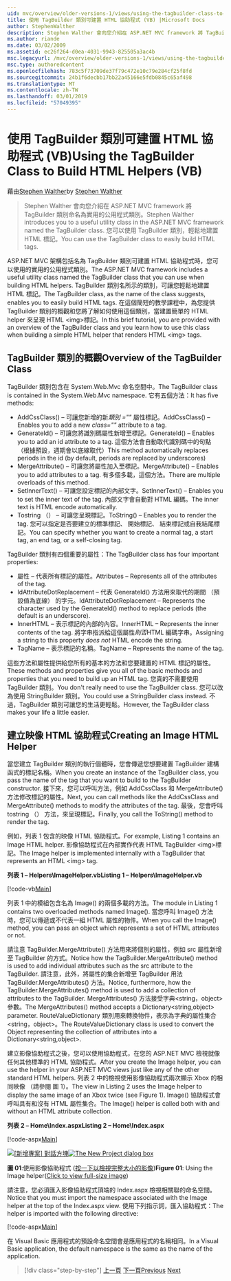 ```yaml
---
uid: mvc/overview/older-versions-1/views/using-the-tagbuilder-class-to-build-html-helpers-vb
title: 使用 TagBuilder 類別可建置 HTML 協助程式 (VB) |Microsoft Docs
author: StephenWalther
description: Stephen Walther 會向您介紹在 ASP.NET MVC framework 將 TagBuilder 類別命名為實用的公用程式類別。 您可以輕鬆地使用 TagBuilder 類別可...
ms.author: riande
ms.date: 03/02/2009
ms.assetid: ec26f264-d0ea-4031-9943-825505a3ac4b
msc.legacyurl: /mvc/overview/older-versions-1/views/using-the-tagbuilder-class-to-build-html-helpers-vb
msc.type: authoredcontent
ms.openlocfilehash: 783c5f73709de37f79c472e10c79e284cf25f8fd
ms.sourcegitcommit: 24b1f6decbb17bb22a45166e5fdb0845c65af498
ms.translationtype: MT
ms.contentlocale: zh-TW
ms.lasthandoff: 03/01/2019
ms.locfileid: "57049395"
---
```

<a name="using-the-tagbuilder-class-to-build-html-helpers-vb"></a><span data-ttu-id="4b033-104">使用 TagBuilder 類別可建置 HTML 協助程式 (VB)</span><span class="sxs-lookup"><span data-stu-id="4b033-104">Using the TagBuilder Class to Build HTML Helpers (VB)</span></span>
====================
<span data-ttu-id="4b033-105">藉由[Stephen Walther](https://github.com/StephenWalther)</span><span class="sxs-lookup"><span data-stu-id="4b033-105">by [Stephen Walther](https://github.com/StephenWalther)</span></span>

> <span data-ttu-id="4b033-106">Stephen Walther 會向您介紹在 ASP.NET MVC framework 將 TagBuilder 類別命名為實用的公用程式類別。</span><span class="sxs-lookup"><span data-stu-id="4b033-106">Stephen Walther introduces you to a useful utility class in the ASP.NET MVC framework named the TagBuilder class.</span></span> <span data-ttu-id="4b033-107">您可以使用 TagBuilder 類別，輕鬆地建置 HTML 標記。</span><span class="sxs-lookup"><span data-stu-id="4b033-107">You can use the TagBuilder class to easily build HTML tags.</span></span>


<span data-ttu-id="4b033-108">ASP.NET MVC 架構包括名為 TagBuilder 類別可建置 HTML 協助程式時，您可以使用的實用的公用程式類別。</span><span class="sxs-lookup"><span data-stu-id="4b033-108">The ASP.NET MVC framework includes a useful utility class named the TagBuilder class that you can use when building HTML helpers.</span></span> <span data-ttu-id="4b033-109">TagBuilder 類別名所示的類別，可讓您輕鬆地建置 HTML 標記。</span><span class="sxs-lookup"><span data-stu-id="4b033-109">The TagBuilder class, as the name of the class suggests, enables you to easily build HTML tags.</span></span> <span data-ttu-id="4b033-110">在這個簡短的教學課程中，為您提供 TagBuilder 類別的概觀和您將了解如何使用這個類別，當建置簡單的 HTML helper 來呈現 HTML &lt;img&gt;標記。</span><span class="sxs-lookup"><span data-stu-id="4b033-110">In this brief tutorial, you are provided with an overview of the TagBuilder class and you learn how to use this class when building a simple HTML helper that renders HTML &lt;img&gt; tags.</span></span>

## <a name="overview-of-the-tagbuilder-class"></a><span data-ttu-id="4b033-111">TagBuilder 類別的概觀</span><span class="sxs-lookup"><span data-stu-id="4b033-111">Overview of the TagBuilder Class</span></span>

<span data-ttu-id="4b033-112">TagBuilder 類別包含在 System.Web.Mvc 命名空間中。</span><span class="sxs-lookup"><span data-stu-id="4b033-112">The TagBuilder class is contained in the System.Web.Mvc namespace.</span></span> <span data-ttu-id="4b033-113">它有五個方法：</span><span class="sxs-lookup"><span data-stu-id="4b033-113">It has five methods:</span></span>

- <span data-ttu-id="4b033-114">AddCssClass() – 可讓您新增的新*類別 =""* 屬性標記。</span><span class="sxs-lookup"><span data-stu-id="4b033-114">AddCssClass() – Enables you to add a new *class=""* attribute to a tag.</span></span>
- <span data-ttu-id="4b033-115">GenerateId() – 可讓您將識別碼屬性新增至標記。</span><span class="sxs-lookup"><span data-stu-id="4b033-115">GenerateId() – Enables you to add an id attribute to a tag.</span></span> <span data-ttu-id="4b033-116">這個方法會自動取代識別碼中的句點 （根據預設，週期會以底線取代）</span><span class="sxs-lookup"><span data-stu-id="4b033-116">This method automatically replaces periods in the id (by default, periods are replaced by underscores)</span></span>
- <span data-ttu-id="4b033-117">MergeAttribute() – 可讓您將屬性加入至標記。</span><span class="sxs-lookup"><span data-stu-id="4b033-117">MergeAttribute() – Enables you to add attributes to a tag.</span></span> <span data-ttu-id="4b033-118">有多個多載，這個方法。</span><span class="sxs-lookup"><span data-stu-id="4b033-118">There are multiple overloads of this method.</span></span>
- <span data-ttu-id="4b033-119">SetInnerText() – 可讓您設定標記的內部文字。</span><span class="sxs-lookup"><span data-stu-id="4b033-119">SetInnerText() – Enables you to set the inner text of the tag.</span></span> <span data-ttu-id="4b033-120">內部文字會自動對 HTML 編碼。</span><span class="sxs-lookup"><span data-stu-id="4b033-120">The inner text is HTML encode automatically.</span></span>
- <span data-ttu-id="4b033-121">Tostring （） – 可讓您呈現標記。</span><span class="sxs-lookup"><span data-stu-id="4b033-121">ToString() – Enables you to render the tag.</span></span> <span data-ttu-id="4b033-122">您可以指定是否要建立的標準標記、 開始標記、 結束標記或自我結尾標記。</span><span class="sxs-lookup"><span data-stu-id="4b033-122">You can specify whether you want to create a normal tag, a start tag, an end tag, or a self-closing tag.</span></span>
  

<span data-ttu-id="4b033-123">TagBuilder 類別有四個重要的屬性：</span><span class="sxs-lookup"><span data-stu-id="4b033-123">The TagBuilder class has four important properties:</span></span>

- <span data-ttu-id="4b033-124">屬性 – 代表所有標記的屬性。</span><span class="sxs-lookup"><span data-stu-id="4b033-124">Attributes – Represents all of the attributes of the tag.</span></span>
- <span data-ttu-id="4b033-125">IdAttributeDotReplacement – 代表 GenerateId() 方法用來取代的期間 （預設值為底線） 的字元。</span><span class="sxs-lookup"><span data-stu-id="4b033-125">IdAttributeDotReplacement – Represents the character used by the GenerateId() method to replace periods (the default is an underscore).</span></span>
- <span data-ttu-id="4b033-126">InnerHTML – 表示標記的內部的內容。</span><span class="sxs-lookup"><span data-stu-id="4b033-126">InnerHTML – Represents the inner contents of the tag.</span></span> <span data-ttu-id="4b033-127">將字串指派給這個屬性*則否*HTML 編碼字串。</span><span class="sxs-lookup"><span data-stu-id="4b033-127">Assigning a string to this property *does not* HTML encode the string.</span></span>
- <span data-ttu-id="4b033-128">TagName – 表示標記的名稱。</span><span class="sxs-lookup"><span data-stu-id="4b033-128">TagName – Represents the name of the tag.</span></span>

<span data-ttu-id="4b033-129">這些方法和屬性提供給您所有的基本的方法和您要建置的 HTML 標記的屬性。</span><span class="sxs-lookup"><span data-stu-id="4b033-129">These methods and properties give you all of the basic methods and properties that you need to build up an HTML tag.</span></span> <span data-ttu-id="4b033-130">您真的不需要使用 TagBuilder 類別。</span><span class="sxs-lookup"><span data-stu-id="4b033-130">You don't really need to use the TagBuilder class.</span></span> <span data-ttu-id="4b033-131">您可以改為使用 StringBuilder 類別。</span><span class="sxs-lookup"><span data-stu-id="4b033-131">You could use a StringBuilder class instead.</span></span> <span data-ttu-id="4b033-132">不過，TagBuilder 類別可讓您的生活更輕鬆。</span><span class="sxs-lookup"><span data-stu-id="4b033-132">However, the TagBuilder class makes your life a little easier.</span></span>

## <a name="creating-an-image-html-helper"></a><span data-ttu-id="4b033-133">建立映像 HTML 協助程式</span><span class="sxs-lookup"><span data-stu-id="4b033-133">Creating an Image HTML Helper</span></span>

<span data-ttu-id="4b033-134">當您建立 TagBuilder 類別的執行個體時，您會傳遞您想要建置 TagBuilder 建構函式的標記名稱。</span><span class="sxs-lookup"><span data-stu-id="4b033-134">When you create an instance of the TagBuilder class, you pass the name of the tag that you want to build to the TagBuilder constructor.</span></span> <span data-ttu-id="4b033-135">接下來，您可以呼叫方法，例如 AddCssClass 和 MergeAttribute() 方法修改標記的屬性。</span><span class="sxs-lookup"><span data-stu-id="4b033-135">Next, you can call methods like the AddCssClass and MergeAttribute() methods to modify the attributes of the tag.</span></span> <span data-ttu-id="4b033-136">最後，您會呼叫 tostring （） 方法，來呈現標記。</span><span class="sxs-lookup"><span data-stu-id="4b033-136">Finally, you call the ToString() method to render the tag.</span></span>

<span data-ttu-id="4b033-137">例如，列表 1 包含的映像 HTML 協助程式。</span><span class="sxs-lookup"><span data-stu-id="4b033-137">For example, Listing 1 contains an Image HTML helper.</span></span> <span data-ttu-id="4b033-138">影像協助程式在內部實作代表 HTML TagBuilder &lt;img&gt;標記。</span><span class="sxs-lookup"><span data-stu-id="4b033-138">The Image helper is implemented internally with a TagBuilder that represents an HTML &lt;img&gt; tag.</span></span>

<span data-ttu-id="4b033-139">**列表 1 – Helpers\ImageHelper.vb**</span><span class="sxs-lookup"><span data-stu-id="4b033-139">**Listing 1 – Helpers\ImageHelper.vb**</span></span>

[!code-vb[Main](using-the-tagbuilder-class-to-build-html-helpers-vb/samples/sample1.vb)]

<span data-ttu-id="4b033-140">列表 1 中的模組包含名為 Image() 的兩個多載的方法。</span><span class="sxs-lookup"><span data-stu-id="4b033-140">The module in Listing 1 contains two overloaded methods named Image().</span></span> <span data-ttu-id="4b033-141">當您呼叫 Image() 方法時，您可以傳遞或不代表一組 HTML 屬性的物件。</span><span class="sxs-lookup"><span data-stu-id="4b033-141">When you call the Image() method, you can pass an object which represents a set of HTML attributes or not.</span></span>

<span data-ttu-id="4b033-142">請注意 TagBuilder.MergeAttribute() 方法用來將個別的屬性，例如 src 屬性新增至 TagBuilder 的方式。</span><span class="sxs-lookup"><span data-stu-id="4b033-142">Notice how the TagBuilder.MergeAttribute() method is used to add individual attributes such as the src attribute to the TagBuilder.</span></span> <span data-ttu-id="4b033-143">請注意，此外，將屬性的集合新增至 TagBuilder 用法 TagBuilder.MergeAttributes() 方法。</span><span class="sxs-lookup"><span data-stu-id="4b033-143">Notice, furthermore, how the TagBuilder.MergeAttributes() method is used to add a collection of attributes to the TagBuilder.</span></span> <span data-ttu-id="4b033-144">MergeAttributes() 方法接受字典&lt;string，object&gt;參數。</span><span class="sxs-lookup"><span data-stu-id="4b033-144">The MergeAttributes() method accepts a Dictionary&lt;string,object&gt; parameter.</span></span> <span data-ttu-id="4b033-145">RouteValueDictionary 類別用來轉換物件，表示為字典的屬性集合&lt;string，object&gt;。</span><span class="sxs-lookup"><span data-stu-id="4b033-145">The RouteValueDictionary class is used to convert the Object representing the collection of attributes into a Dictionary&lt;string,object&gt;.</span></span>

<span data-ttu-id="4b033-146">建立影像協助程式之後，您可以使用協助程式，在您的 ASP.NET MVC 檢視就像任何其他標準的 HTML 協助程式。</span><span class="sxs-lookup"><span data-stu-id="4b033-146">After you create the Image helper, you can use the helper in your ASP.NET MVC views just like any of the other standard HTML helpers.</span></span> <span data-ttu-id="4b033-147">列表 2 中的檢視使用影像協助程式兩次顯示 Xbox 的相同映像 （請參閱 圖 1）。</span><span class="sxs-lookup"><span data-stu-id="4b033-147">The view in Listing 2 uses the Image helper to display the same image of an Xbox twice (see Figure 1).</span></span> <span data-ttu-id="4b033-148">Image() 協助程式會呼叫具有和沒有 HTML 屬性集合。</span><span class="sxs-lookup"><span data-stu-id="4b033-148">The Image() helper is called both with and without an HTML attribute collection.</span></span>

<span data-ttu-id="4b033-149">**列表 2 – Home\Index.aspx**</span><span class="sxs-lookup"><span data-stu-id="4b033-149">**Listing 2 – Home\Index.aspx**</span></span>

[!code-aspx[Main](using-the-tagbuilder-class-to-build-html-helpers-vb/samples/sample2.aspx)]


<span data-ttu-id="4b033-150">[![[新增專案] 對話方塊](using-the-tagbuilder-class-to-build-html-helpers-vb/_static/image1.jpg)](using-the-tagbuilder-class-to-build-html-helpers-vb/_static/image1.png)</span><span class="sxs-lookup"><span data-stu-id="4b033-150">[![The New Project dialog box](using-the-tagbuilder-class-to-build-html-helpers-vb/_static/image1.jpg)](using-the-tagbuilder-class-to-build-html-helpers-vb/_static/image1.png)</span></span>

<span data-ttu-id="4b033-151">**圖 01**:使用影像協助程式 ([按一下以檢視完整大小的影像](using-the-tagbuilder-class-to-build-html-helpers-vb/_static/image2.png))</span><span class="sxs-lookup"><span data-stu-id="4b033-151">**Figure 01**: Using the Image helper([Click to view full-size image](using-the-tagbuilder-class-to-build-html-helpers-vb/_static/image2.png))</span></span>


<span data-ttu-id="4b033-152">請注意，您必須匯入影像協助程式頂端的 Index.aspx 檢視相關聯的命名空間。</span><span class="sxs-lookup"><span data-stu-id="4b033-152">Notice that you must import the namespace associated with the Image helper at the top of the Index.aspx view.</span></span> <span data-ttu-id="4b033-153">使用下列指示詞，匯入協助程式：</span><span class="sxs-lookup"><span data-stu-id="4b033-153">The helper is imported with the following directive:</span></span>

[!code-aspx[Main](using-the-tagbuilder-class-to-build-html-helpers-vb/samples/sample3.aspx)]

<span data-ttu-id="4b033-154">在 Visual Basic 應用程式的預設命名空間會是應用程式的名稱相同。</span><span class="sxs-lookup"><span data-stu-id="4b033-154">In a Visual Basic application, the default namespace is the same as the name of the application.</span></span>

> [!div class="step-by-step"]
> <span data-ttu-id="4b033-155">[上一頁](creating-custom-html-helpers-vb.md)
> [下一頁](creating-page-layouts-with-view-master-pages-vb.md)</span><span class="sxs-lookup"><span data-stu-id="4b033-155">[Previous](creating-custom-html-helpers-vb.md)
[Next](creating-page-layouts-with-view-master-pages-vb.md)</span></span>
